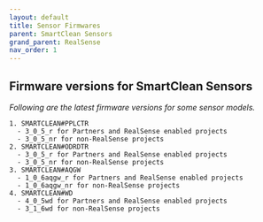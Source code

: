 ```yaml
---
layout: default
title: Sensor Firmwares
parent: SmartClean Sensors
grand_parent: RealSense
nav_order: 1
---
```


## Firmware versions for SmartClean Sensors
*Following are the latest firmware versions for some sensor models.*
```
1. SMARTCLEAN#PPLCTR
  - 3_0_5_r for Partners and RealSense enabled projects
  - 3_0_5_nr for non-RealSense projects
2. SMARTCLEAN#ODRDTR 
  - 3_0_5_r for Partners and RealSense enabled projects
  - 3_0_5_nr for non-RealSense projects
3. SMARTCLEAN#AQGW 
  - 1_0_6aqgw_r for Partners and RealSense enabled projects
  - 1_0_6aqgw_nr for non-RealSense projects
4. SMARTCLEAN#WD 
  - 4_0_5wd for Partners and RealSense enabled projects
  - 3_1_6wd for non-RealSense projects
```

